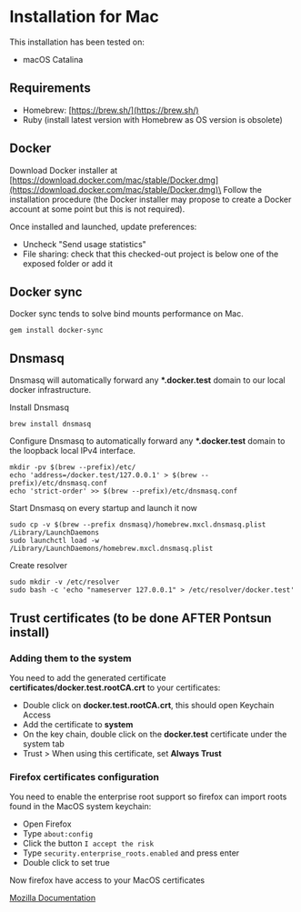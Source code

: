 # Installation for Mac

This installation has been tested on:
* macOS Catalina

## Requirements

- Homebrew: [https://brew.sh/](https://brew.sh/)
- Ruby (install latest version with Homebrew as OS version is
  obsolete)

## Docker

Download Docker installer at
[https://download.docker.com/mac/stable/Docker.dmg](https://download.docker.com/mac/stable/Docker.dmg)\
Follow the installation procedure (the Docker installer may propose to
create a Docker account at some point but this is not required).

Once installed and launched, update preferences:

- Uncheck "Send usage statistics"
- File sharing: check that this checked-out project is below one of
  the exposed folder or add it

## Docker sync

Docker sync tends to solve bind mounts performance on Mac.

```
gem install docker-sync
```

## Dnsmasq

Dnsmasq will automatically forward any **\*.docker.test** domain to our
local docker infrastructure.

Install Dnsmasq
```
brew install dnsmasq
```

Configure Dnsmasq to automatically forward any **\*.docker.test** domain to the loopback local IPv4 interface.
```
mkdir -pv $(brew --prefix)/etc/
echo 'address=/docker.test/127.0.0.1' > $(brew --prefix)/etc/dnsmasq.conf
echo 'strict-order' >> $(brew --prefix)/etc/dnsmasq.conf
```

Start Dnsmasq on every startup and launch it now
```
sudo cp -v $(brew --prefix dnsmasq)/homebrew.mxcl.dnsmasq.plist /Library/LaunchDaemons
sudo launchctl load -w /Library/LaunchDaemons/homebrew.mxcl.dnsmasq.plist
```

Create resolver
```
sudo mkdir -v /etc/resolver
sudo bash -c 'echo "nameserver 127.0.0.1" > /etc/resolver/docker.test'
```

## Trust certificates (to be done AFTER Pontsun install)

### Adding them to the system

You need to add the generated certificate
**certificates/docker.test.rootCA.crt** to your certificates:

- Double click on **docker.test.rootCA.crt**, this should open Keychain Access
- Add the certificate to **system**
- On the key chain, double click on the **docker.test** certificate under the system tab
- Trust \> When using this certificate, set **Always Trust**

### Firefox certificates configuration

You need to enable the enterprise root support so firefox can
import roots found in the MacOS system keychain:

- Open Firefox
- Type `about:config`
- Click the button `I accept the risk`
- Type `security.enterprise_roots.enabled` and press enter
- Double click to set true
 
Now firefox have access to your MacOS certificates

[Mozilla Documentation](https://wiki.mozilla.org/CA/AddRootToFirefox)
